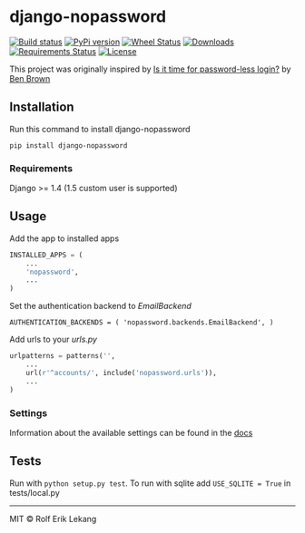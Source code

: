 # django-nopassword
[![Build status](https://ci.frigg.io/badges/relekang/django-nopassword/)](https://ci.frigg.io/relekang/django-nopassword/)
[![PyPi version](https://pypip.in/v/django-nopassword/badge.png)](https://crate.io/packages/django-nopassword/)
[![Wheel Status](https://pypip.in/wheel/django-nopassword/badge.svg)](https://pypi.python.org/pypi/django-nopassword/)
[![Downloads](https://pypip.in/download/django-nopassword/badge.svg)](https://pypi.python.org/pypi/django-nopassword/)
[![Requirements Status](https://requires.io/github/relekang/django-nopassword/requirements.svg?branch=master)](https://requires.io/github/relekang/django-nopassword/requirements/?branch=master)
[![License](https://pypip.in/license/django-nopassword/badge.svg)](https://pypi.python.org/pypi/django-nopassword/)

This project was originally inspired by [Is it time for password-less login?](http://notes.xoxco.com/post/27999787765/is-it-time-for-password-less-login) by [Ben Brown](http://twitter.com/benbrown)

## Installation
Run this command to install django-nopassword

    pip install django-nopassword

### Requirements
Django >= 1.4 (1.5 custom user is supported)

## Usage
Add the app to installed apps

```python
INSTALLED_APPS = (
    ...
    'nopassword',
    ...
)
```

Set the authentication backend to *EmailBackend*

    AUTHENTICATION_BACKENDS = ( 'nopassword.backends.EmailBackend', )

Add urls to your *urls.py*

```python
urlpatterns = patterns('',
    ...
    url(r'^accounts/', include('nopassword.urls')),
    ...
)
```

### Settings
Information about the available settings can be found in the [docs](http://django-nopassword.readthedocs.org/en/latest/#settings)

## Tests
Run with `python setup.py test`.
To run with sqlite add `USE_SQLITE = True` in tests/local.py

--------
MIT © Rolf Erik Lekang
